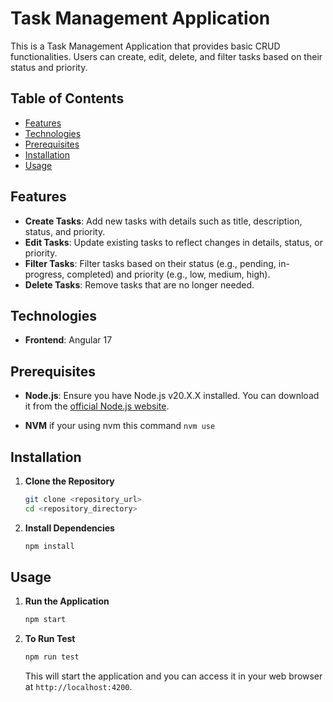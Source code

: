 # Task Management Application

This is a Task Management Application that provides basic CRUD functionalities. Users can create, edit, delete, and filter tasks based on their status and priority.

## Table of Contents

- [Features](#features)
- [Technologies](#technologies)
- [Prerequisites](#prerequisites)
- [Installation](#installation)
- [Usage](#usage)

## Features

- **Create Tasks**: Add new tasks with details such as title, description, status, and priority.
- **Edit Tasks**: Update existing tasks to reflect changes in details, status, or priority.
- **Filter Tasks**: Filter tasks based on their status (e.g., pending, in-progress, completed) and priority (e.g., low, medium, high).
- **Delete Tasks**: Remove tasks that are no longer needed.

## Technologies

- **Frontend**: Angular 17

## Prerequisites

- **Node.js**: Ensure you have Node.js v20.X.X installed. You can download it from the [official Node.js website](https://nodejs.org/).

- **NVM** if your using nvm this command `nvm use`

## Installation

1. **Clone the Repository**

   ```bash
   git clone <repository_url>
   cd <repository_directory>
   ```

2. **Install Dependencies**

   ```bash
   npm install
   ```

## Usage

1. **Run the Application**

   ```bash
   npm start
   ```

2. **To Run Test**

   ```bash
   npm run test
   ```

   This will start the application and you can access it in your web browser at `http://localhost:4200`.
